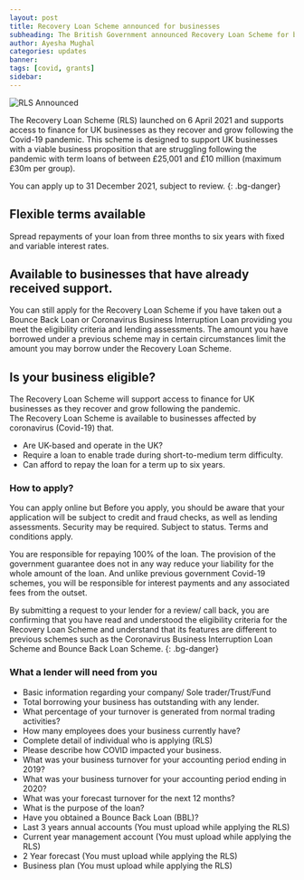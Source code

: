 ```yaml
---
layout: post
title: Recovery Loan Scheme announced for businesses 
subheading: The British Government announced Recovery Loan Scheme for businesses who have already received previous grant to help them with the upkeep and perseverance of their business.
author: Ayesha Mughal
categories: updates
banner: 
tags: [covid, grants]
sidebar: 
---
```

![RLS Announced](https://mcusercontent.com/9dafb782f59b7156d64bc05a3/images/fde1e2c3-7757-4d98-b7e9-b6ae7a5a72f9.png "RLS Announced")  

The Recovery Loan Scheme (RLS) launched on 6 April 2021 and supports access to finance for UK businesses as they recover and grow following the Covid-19 pandemic. This scheme is designed to support UK businesses with a viable business proposition that are struggling following the pandemic with term loans of between £25,001 and £10 million (maximum £30m per group).  

You can apply up to 31 December 2021, subject to review.
{: .bg-danger}

## Flexible terms available
Spread repayments of your loan from three months to six years with fixed and variable interest rates.

## Available to businesses that have already received support.
You can still apply for the Recovery Loan Scheme if you have taken out a Bounce Back Loan or Coronavirus Business Interruption Loan providing you meet the eligibility criteria and lending assessments. The amount you have borrowed under a previous scheme may in certain circumstances limit the amount you may borrow under the Recovery Loan Scheme. 

## Is your business eligible?
The Recovery Loan Scheme will support access to finance for UK businesses as they recover and grow following the pandemic.  
The Recovery Loan Scheme is available to businesses affected by coronavirus (Covid-19) that.
* Are UK-based and operate in the UK?
* Require a loan to enable trade during short-to-medium term difficulty.
* Can afford to repay the loan for a term up to six years.

### How to apply?
You can apply online but Before you apply, you should be aware that your application will be subject to credit and fraud checks, as well as lending assessments. Security may be required. Subject to status. Terms and conditions apply.  

You are responsible for repaying 100% of the loan. The provision of the government guarantee does not in any way reduce your liability for the whole amount of the loan. And unlike previous government Covid-19 schemes, you will be responsible for interest payments and any associated fees from the outset.  

By submitting a request to your lender for a review/ call back, you are confirming that you have read and understood the eligibility criteria for the Recovery Loan Scheme and understand that its features are different to previous schemes such as the Coronavirus Business Interruption Loan Scheme and Bounce Back Loan Scheme.
{: .bg-danger}

### What a lender will need from you

* Basic information regarding your company/ Sole trader/Trust/Fund 
* Total borrowing your business has outstanding with any lender.
* What percentage of your turnover is generated from normal trading activities?
* How many employees does your business currently have?
* Complete detail of individual who is applying (RLS)
* Please describe how COVID impacted your business.
* What was your business turnover for your accounting period ending in 2019?
* What was your business turnover for your accounting period ending in 2020?
* What was your forecast turnover for the next 12 months?
* What is the purpose of the loan?
* Have you obtained a Bounce Back Loan (BBL)?
* Last 3 years annual accounts (You must upload while applying the RLS)
* Current year management account (You must upload while applying the RLS)
* 2 Year forecast (You must upload while applying the RLS)
* Business plan (You must upload while applying the RLS)